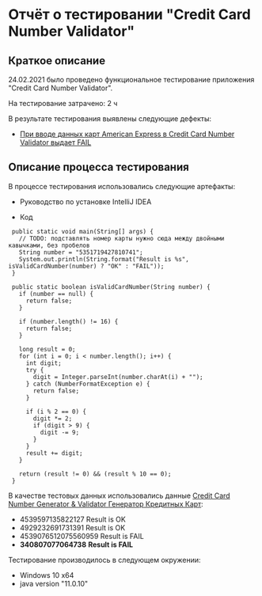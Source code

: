 # Отчёт о тестировании "Credit Card Number Validator"

## Краткое описание

24.02.2021 было проведено функциональное тестирование приложения "Credit Card Number Validator".

На тестирование затрачено: 2 ч

В результате тестирования выявлены следующие дефекты:

* [ При вводе данных карт American Express в Credit Card Number Validator выдает FAIL](https://github.com/sgul554/java-1.1-task2/issues/1)

## Описание процесса тестирования

В процессе тестирования использовались следующие артефакты:

* Руководство по установке IntelliJ IDEA

* Код
 ``` public class Main {
  public static void main(String[] args) {
    // TODO: подставлять номер карты нужно сюда между двойными кавычками, без пробелов
    String number = "5351719427810741";
    System.out.println(String.format("Result is %s", isValidCardNumber(number) ? "OK" : "FAIL"));
  }

  public static boolean isValidCardNumber(String number) {
    if (number == null) {
      return false;
    }

    if (number.length() != 16) {
      return false;
    }

    long result = 0;
    for (int i = 0; i < number.length(); i++) {
      int digit;
      try {
        digit = Integer.parseInt(number.charAt(i) + "");
      } catch (NumberFormatException e) {
        return false;
      }

      if (i % 2 == 0) {
        digit *= 2;
        if (digit > 9) {
          digit -= 9;
        }
      }
      result += digit;
    }

    return (result != 0) && (result % 10 == 0);
  }
```

В качестве тестовых данных использовались данные [ Credit Card Number Generator & Validator ](https://www.freeformatter.com/credit-card-number-generator-validator.html#validate) [Генератор Кредитных Карт](https://wtools.io/ru/credit-card-generator):

* 4539597135822127
Result is OK
* 4929232691731391
Result is OK
* 4539076512075560959 
Result is FAIL
* **340807077064738**
**Result is FAIL**


Тестирование производилось в следующем окружении:

* Windows 10 х64
* java version "11.0.10" 